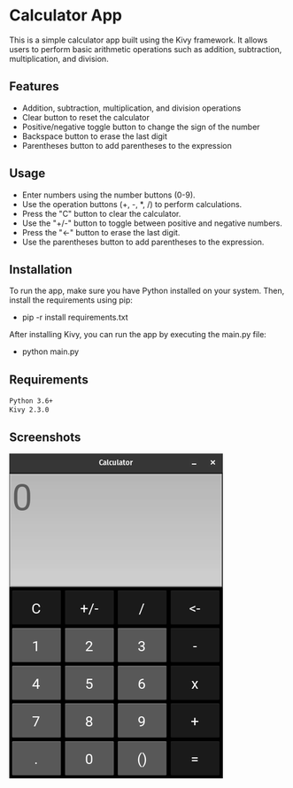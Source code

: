 # Calculator App

This is a simple calculator app built using the Kivy framework. It allows users to perform basic arithmetic operations such as addition, subtraction, multiplication, and division.

## Features

   - Addition, subtraction, multiplication, and division operations
   - Clear button to reset the calculator
   - Positive/negative toggle button to change the sign of the number
   - Backspace button to erase the last digit
   - Parentheses button to add parentheses to the expression

## Usage

   - Enter numbers using the number buttons (0-9).
   - Use the operation buttons (+, -, *, /) to perform calculations.
   - Press the "C" button to clear the calculator.
   - Use the "+/-" button to toggle between positive and negative numbers.
   - Press the "<-" button to erase the last digit.
   - Use the parentheses button to add parentheses to the expression.

## Installation

To run the app, make sure you have Python installed on your system. Then, install the requirements using pip:

 - pip -r install requirements.txt

After installing Kivy, you can run the app by executing the main.py file:

 - python main.py


## Requirements

    Python 3.6+
    Kivy 2.3.0

## Screenshots

![Screenshot](screenshot/Screenshot.png)